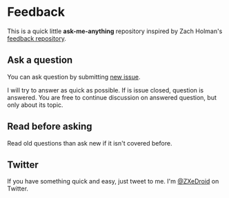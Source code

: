 # Feedback

This is a quick little **ask-me-anything** repository inspired by Zach Holman's [feedback repository](https://github.com/holman/feedback). 

## Ask a question

You can ask question by submitting [new issue](https://github.com/ZDroid/feedback/issues/new).

I will try to answer as quick as possible. If is issue closed, question is answered. You are free to continue discussion on answered question, but only about its topic.

## Read before asking

Read old questions than ask new if it isn't covered before.

## Twitter

If you have something quick and easy, just tweet to me. I'm [@ZXeDroid](https://twitter.com/ZXeDroid) on Twitter.
